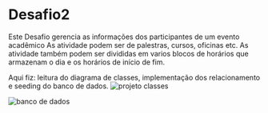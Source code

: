 # Desafio2

Este Desafio gerencia as informações dos participantes de um evento acadêmico
As atividade podem ser de palestras, cursos, oficinas etc.
As atividade também podem ser divididas em varios blocos de horários que armazenam 
o dia e os horários de início de fim.

Aqui fiz:
leitura do diagrama de classes, 
implementação dos relacionamento e 
seeding do banco de dados.
![projeto classes](https://github.com/DennerOl/Desafio2/assets/124217386/0ed18216-dd02-48ca-99f7-0341fdad8961)



![banco de dados](https://github.com/DennerOl/Desafio2/assets/124217386/6508070f-cc31-485f-a543-41cde0e3824e)
